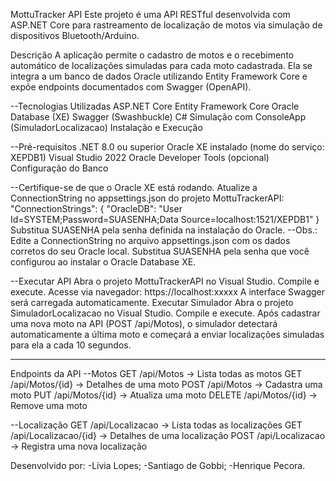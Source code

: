 MottuTracker API
Este projeto é uma API RESTful desenvolvida com ASP.NET Core para rastreamento de localização de motos via simulação de dispositivos Bluetooth/Arduino.

Descrição
A aplicação permite o cadastro de motos e o recebimento automático de localizações simuladas para cada moto cadastrada. Ela se integra a um banco de dados Oracle utilizando Entity Framework Core e expõe endpoints documentados com Swagger (OpenAPI).

--Tecnologias Utilizadas
ASP.NET Core
Entity Framework Core
Oracle Database (XE)
Swagger (Swashbuckle)
C#
Simulação com ConsoleApp (SimuladorLocalizacao)
Instalação e Execução


--Pré-requisitos
.NET 8.0 ou superior
Oracle XE instalado (nome do serviço: XEPDB1)
Visual Studio 2022
Oracle Developer Tools (opcional)
Configuração do Banco

--Certifique-se de que o Oracle XE está rodando.
Atualize a ConnectionString no appsettings.json do projeto MottuTrackerAPI:
"ConnectionStrings": {
  "OracleDB": "User Id=SYSTEM;Password=SUASENHA;Data Source=localhost:1521/XEPDB1"
}
Substitua SUASENHA pela senha definida na instalação do Oracle.
--Obs.: Edite a ConnectionString no arquivo appsettings.json com os dados corretos do seu Oracle local. Substitua SUASENHA pela senha que você configurou ao instalar o Oracle Database XE.

--Executar API
Abra o projeto MottuTrackerAPI no Visual Studio.
Compile e execute.
Acesse via navegador: https://localhost:xxxxx
A interface Swagger será carregada automaticamente.
Executar Simulador
Abra o projeto SimuladorLocalizacao no Visual Studio.
Compile e execute.
Após cadastrar uma nova moto na API (POST /api/Motos), o simulador detectará automaticamente a última moto e começará a enviar localizações simuladas para ela a cada 10 segundos.

---------
Endpoints da API
--Motos
GET /api/Motos → Lista todas as motos
GET /api/Motos/{id} → Detalhes de uma moto
POST /api/Motos → Cadastra uma moto
PUT /api/Motos/{id} → Atualiza uma moto
DELETE /api/Motos/{id} → Remove uma moto

--Localização
GET /api/Localizacao → Lista todas as localizações
GET /api/Localizacao/{id} → Detalhes de uma localização
POST /api/Localizacao → Registra uma nova localização


Desenvolvido por:
-Lívia Lopes;
-Santiago de Gobbi; 
-Henrique Pecora.

